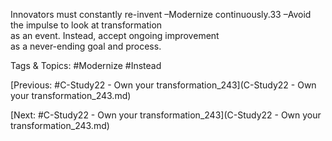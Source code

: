 Innovators must constantly re-invent
 –Modernize continuously.33 
 –Avoid the impulse to look at transformation  
as an event. Instead, accept ongoing improvement  
as a never-ending goal and process.

   Tags & Topics:
   #Modernize
   #Instead

[Previous: #C-Study22 - Own your transformation_243](C-Study22 - Own your transformation_243.md)

[Next: #C-Study22 - Own your transformation_243](C-Study22 - Own your transformation_243.md)